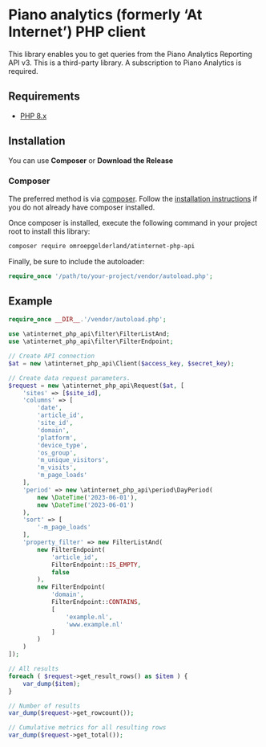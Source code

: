 # Piano analytics (formerly ‘At Internet’) PHP client

This library enables you to get queries from the Piano Analytics Reporting API v3.
This is a third-party library.
A subscription to Piano Analytics is required.

## Requirements ##
* [PHP 8.x](https://www.php.net/)

## Installation ##

You can use **Composer** or **Download the Release**

### Composer

The preferred method is via [composer](https://getcomposer.org/). Follow the
[installation instructions](https://getcomposer.org/doc/00-intro.md) if you do not already have
composer installed.

Once composer is installed, execute the following command in your project root to install this library:

```sh
composer require omroepgelderland/atinternet-php-api
```

Finally, be sure to include the autoloader:

```php
require_once '/path/to/your-project/vendor/autoload.php';
```

## Example

```php
require_once __DIR__.'/vendor/autoload.php';

use \atinternet_php_api\filter\FilterListAnd;
use \atinternet_php_api\filter\FilterEndpoint;

// Create API connection
$at = new \atinternet_php_api\Client($access_key, $secret_key);

// Create data request parameters.
$request = new \atinternet_php_api\Request($at, [
    'sites' => [$site_id],
    'columns' => [
        'date',
        'article_id',
        'site_id',
        'domain',
        'platform',
        'device_type',
        'os_group',
        'm_unique_visitors',
        'm_visits',
        'm_page_loads'
    ],
    'period' => new \atinternet_php_api\period\DayPeriod(
        new \DateTime('2023-06-01'),
        new \DateTime('2023-06-01')
    ),
    'sort' => [
        '-m_page_loads'
    ],
    'property_filter' => new FilterListAnd(
        new FilterEndpoint(
            'article_id',
            FilterEndpoint::IS_EMPTY,
            false
        ),
        new FilterEndpoint(
            'domain',
            FilterEndpoint::CONTAINS,
            [
                'example.nl',
                'www.example.nl'
            ]
        )
    )
]);

// All results
foreach ( $request->get_result_rows() as $item ) {
    var_dump($item);
}

// Number of results
var_dump($request->get_rowcount());

// Cumulative metrics for all resulting rows
var_dump($request->get_total());
```
